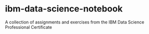 # ibm-data-science-notebook
 A collection of assignments and exercises from the IBM Data Science Professional Certificate
